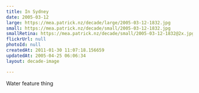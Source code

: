 ```yaml
---
title: In Sydney
date: 2005-03-12
large: https://mea.patrick.nz/decade/large/2005-03-12-1832.jpg
small: https://mea.patrick.nz/decade/small/2005-03-12-1832.jpg
smallRetina: https://mea.patrick.nz/decade/small/2005-03-12-1832@2x.jpg
flickrUrl: null
photoId: null
createdAt: 2011-01-30 11:07:18.156659
updatedAt: 2005-04-25 06:06:34
layout: decade-image

---
```

Water feature thing
